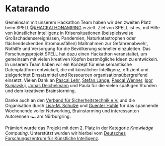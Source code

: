 # Katarando

Gemeinsam mit unserem Hackathon Team haben wir den zweiten Platz beim SPELL@[#HACKATHONAMRING](https://www.linkedin.com/feed/hashtag/?keywords=hackathonamring&highlightedUpdateUrns=urn%3Ali%3Aactivity%3A6850817580832292864) erzielt.
Ziel von SPELL ist es, mit Hilfe von künstlicher Intelligenz in Krisensituationen (beispielsweise Großschadensereignissen, Pandemien, Naturkatastrophen oder flächendeckenden Stromausfällen) Maßnahmen zur Gefahrenabwehr, Nothilfe und Versorgung für die Bevölkerung schneller einzuleiten. Das Forschungsprojekt SPELL hat dazu einen Hackathon veranstaltet, um gemeinsam mit vielen kreativen Köpfen bestmögliche Ideen zu entwickeln.
In unserem Team haben wir ein Konzept für eine semantische Datenplattform entwickelt, die mit künstlicher Intelligenz, effizient und zielgerichtet Einsatzmittel und Ressourcen organisationsübergreifend einsetzt.
Vielen Dank an [Pascal Lehr](https://www.linkedin.com/in/ACoAADUGz8YBn34QvS4FKIaNtqHukG-T5NWjkVA), [Stefan Lange](https://www.linkedin.com/in/ACoAACNVffQBhNt3q_Cukt4ccCuCwBxVuWiz58M), [Pascal Wenner](https://www.linkedin.com/in/ACoAADftKHYBtqzSQIaXZgUTPa04HwQ69PPeNc8), [Igor Kunjavskij](https://www.linkedin.com/in/ACoAACdVFnMB_ftce6LRTJusw2QNEmsKWRDYXS0), [Jonas Deichelmann](https://www.linkedin.com/in/jonas-deichelmann/) und Paula für die vielen spaßigen Stunden und dem kreativem Brainstorming.

Danke auch an den [Verband für Sicherheitstechnik e.V.](https://www.linkedin.com/company/verband-für-sicherheitstechnik-e-v/) und die Organisation durch [Lisa-M. Schulze](https://www.linkedin.com/in/ACoAAC_pBtMBsJLaAgY213qeMwhAFSWB1_X2R4c) und [Guenter Huhle](https://www.linkedin.com/in/ACoAAAzp8gMBB-WC3IH4w3Pul1mOWCdZ3hDuaDE) für das spannende Wochenende voller Networking, Brainstorming und interessanten Autorennen 🏎 am Nürburgring.

Prämiert wurde das Projekt mit dem 2. Platz in der Kategorie *Knowledge Computing*. Unterstützt wurden wir hierbei vom [Deutsches Forschungszentrum für Künstliche Intelligenz](https://www.dfki.de/web).

